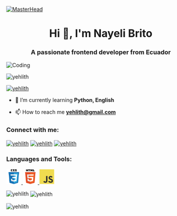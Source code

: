 [![MasterHead](https://i.pinimg.com/564x/1a/a2/d5/1aa2d5dcf28fed0410229c61c3bc4e79.jpg)](https://yehlith.io)
<h1 align="center">Hi 👋, I'm Nayeli Brito</h1>
<h3 align="center">A passionate frontend developer from Ecuador</h3>
<img aling="rigth" alt="Coding" width="400" src="https://i.pinimg.com/originals/de/db/d3/dedbd35fd523ad115ef6af9fd1b82a00.gif">

<p align="left"> <img src="https://komarev.com/ghpvc/?username=yehlith&label=Profile%20views&color=0e75b6&style=flat" alt="yehlith" /> </p>

<p align="left"> <a href="https://twitter.com/yehlith" target="blank"><img src="https://img.shields.io/twitter/follow/yehlith?logo=twitter&style=for-the-badge" alt="yehlith" /></a> </p>

- 🌱 I’m currently learning **Python, English**

- 📫 How to reach me **yehlith@gmail.com**

<h3 align="left">Connect with me:</h3>
<p align="left">
<a href="https://twitter.com/yehlith" target="blank"><img align="center" src="https://raw.githubusercontent.com/rahuldkjain/github-profile-readme-generator/master/src/images/icons/Social/twitter.svg" alt="yehlith" height="30" width="40" /></a>
<a href="https://linkedin.com/in/yehlith" target="blank"><img align="center" src="https://raw.githubusercontent.com/rahuldkjain/github-profile-readme-generator/master/src/images/icons/Social/linked-in-alt.svg" alt="yehlith" height="30" width="40" /></a>
<a href="https://instagram.com/yehlith" target="blank"><img align="center" src="https://raw.githubusercontent.com/rahuldkjain/github-profile-readme-generator/master/src/images/icons/Social/instagram.svg" alt="yehlith" height="30" width="40" /></a>
</p>

<h3 align="left">Languages and Tools:</h3>
<p align="left"> <a href="https://www.w3schools.com/css/" target="_blank" rel="noreferrer"> <img src="https://raw.githubusercontent.com/devicons/devicon/master/icons/css3/css3-original-wordmark.svg" alt="css3" width="40" height="40"/> </a> <a href="https://www.w3.org/html/" target="_blank" rel="noreferrer"> <img src="https://raw.githubusercontent.com/devicons/devicon/master/icons/html5/html5-original-wordmark.svg" alt="html5" width="40" height="40"/> </a> <a href="https://developer.mozilla.org/en-US/docs/Web/JavaScript" target="_blank" rel="noreferrer"> <img src="https://raw.githubusercontent.com/devicons/devicon/master/icons/javascript/javascript-original.svg" alt="javascript" width="40" height="40"/> </a> </p>

<p><img align="left" src="https://github-readme-stats.vercel.app/api/top-langs?username=yehlith&show_icons=true&locale=en&layout=compact" alt="yehlith" /></p>

<p>&nbsp;<img align="center" src="https://github-readme-stats.vercel.app/api?username=yehlith&show_icons=true&locale=en" alt="yehlith" /></p>

<p><img align="center" src="https://github-readme-streak-stats.herokuapp.com/?user=yehlith&" alt="yehlith" /></p>


